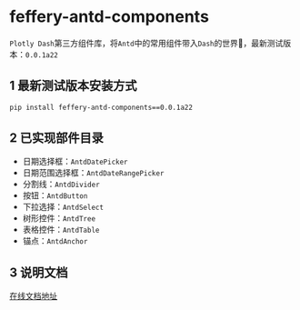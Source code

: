 # feffery-antd-components
`Plotly Dash`第三方组件库，将`Antd`中的常用组件带入`Dash`的世界🥳，最新测试版本：`0.0.1a22`

## 1 最新测试版本安装方式

```bash
pip install feffery-antd-components==0.0.1a22
```

## 2 已实现部件目录

- 日期选择框：`AntdDatePicker`
- 日期范围选择框：`AntdDateRangePicker`
- 分割线：`AntdDivider`
- 按钮：`AntdButton`
- 下拉选择：`AntdSelect`
- 树形控件：`AntdTree`
- 表格控件：`AntdTable`
- 锚点：`AntdAnchor`

## 3 说明文档

[在线文档地址](http://121.40.46.113:8050/feffery-antd-docs/index)
